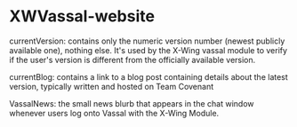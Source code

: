 # XWVassal-website

currentVersion: contains only the numeric version number (newest publicly available one), nothing else. It's used by the X-Wing vassal module to verify if the user's version is different from the officially available version.

currentBlog: contains a link to a blog post containing details about the latest version, typically written and hosted on Team Covenant

VassalNews: the small news blurb that appears in the chat window whenever users log onto Vassal with the X-Wing Module.
